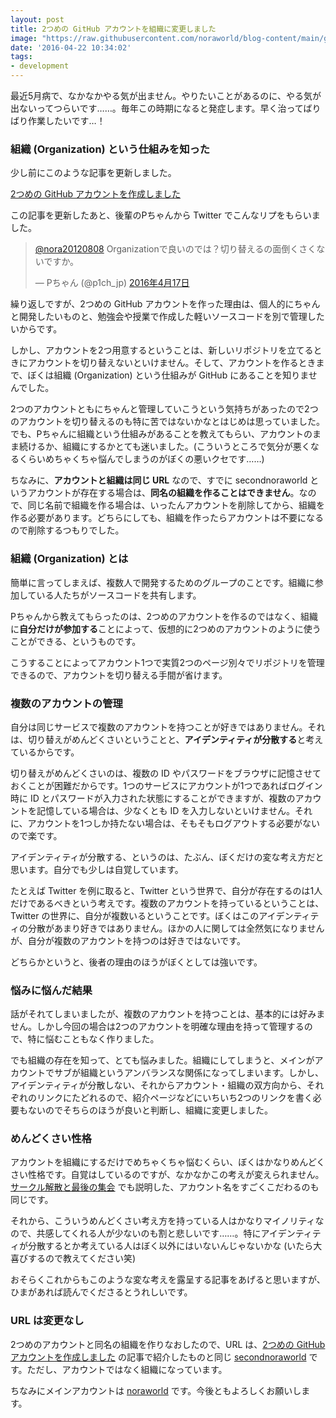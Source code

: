 ```yaml
---
layout: post
title: 2つめの GitHub アカウントを組織に変更しました
image: "https://raw.githubusercontent.com/noraworld/blog-content/main/github-account-to-organization/github_logo.png"
date: '2016-04-22 10:34:02'
tags:
- development
---
```


最近5月病で、なかなかやる気が出ません。やりたいことがあるのに、やる気が出ないってつらいです……。毎年この時期になると発症します。早く治ってばりばり作業したいです…！

### 組織 (Organization) という仕組みを知った
少し前にこのような記事を更新しました。

[2つめの GitHub アカウントを作成しました](http://blog.noraworld.jp/second-github-account/)

この記事を更新したあと、後輩のPちゃんから Twitter でこんなリプをもらいました。

<blockquote class="twitter-tweet" data-lang="ja"><p lang="ja" dir="ltr"><a href="https://twitter.com/nora20120808">@nora20120808</a> Organizationで良いのでは？切り替えるの面倒くさくないですか。</p>&mdash; Pちゃん (@p1ch_jp) <a href="https://twitter.com/p1ch_jp/status/721632103469723648">2016年4月17日</a></blockquote>
<script async src="//platform.twitter.com/widgets.js" charset="utf-8"></script>

繰り返しですが、2つめの GitHub アカウントを作った理由は、個人的にちゃんと開発したいものと、勉強会や授業で作成した軽いソースコードを別で管理したいからです。

しかし、アカウントを2つ用意するということは、新しいリポジトリを立てるときにアカウントを切り替えないといけません。そして、アカウントを作るときまで、ぼくは組織 (Organization) という仕組みが GitHub にあることを知りませんでした。

2つのアカウントともにちゃんと管理していこうという気持ちがあったので2つのアカウントを切り替えるのも特に苦ではないかなとはじめは思っていました。でも、Pちゃんに組織という仕組みがあることを教えてもらい、アカウントのまま続けるか、組織にするかとても迷いました。(こういうところで気分が悪くなるくらいめちゃくちゃ悩んでしまうのがぼくの悪いクセです……)

ちなみに、**アカウントと組織は同じ URL** なので、すでに secondnoraworld というアカウントが存在する場合は、**同名の組織を作ることはできません**。なので、同じ名前で組織を作る場合は、いったんアカウントを削除してから、組織を作る必要があります。どちらにしても、組織を作ったらアカウントは不要になるので削除するつもりでした。

### 組織 (Organization) とは
簡単に言ってしまえば、複数人で開発するためのグループのことです。組織に参加している人たちがソースコードを共有します。

Pちゃんから教えてもらったのは、2つめのアカウントを作るのではなく、組織に**自分だけが参加する**ことによって、仮想的に2つめのアカウントのように使うことができる、というものです。

こうすることによってアカウント1つで実質2つのページ別々でリポジトリを管理できるので、アカウントを切り替える手間が省けます。

### 複数のアカウントの管理
自分は同じサービスで複数のアカウントを持つことが好きではありません。それは、切り替えがめんどくさいということと、**アイデンティティが分散する**と考えているからです。

切り替えがめんどくさいのは、複数の ID やパスワードをブラウザに記憶させておくことが困難だからです。1つのサービスにアカウントが1つであればログイン時に ID とパスワードが入力された状態にすることができますが、複数のアカウントを記憶している場合は、少なくとも ID を入力しないといけません。それに、アカウントを1つしか持たない場合は、そもそもログアウトする必要がないので楽です。

アイデンティティが分散する、というのは、たぶん、ぼくだけの変な考え方だと思います。自分でも少しは自覚しています。

たとえば Twitter を例に取ると、Twitter という世界で、自分が存在するのは1人だけであるべきという考えです。複数のアカウントを持っているということは、Twitter の世界に、自分が複数いるということです。ぼくはこのアイデンティティの分散があまり好きではありません。ほかの人に関しては全然気になりませんが、自分が複数のアカウントを持つのは好きではないです。

どちらかというと、後者の理由のほうがぼくとしては強いです。

### 悩みに悩んだ結果
話がそれてしまいましたが、複数のアカウントを持つことは、基本的には好みません。しかし今回の場合は2つのアカウントを明確な理由を持って管理するので、特に悩むこともなく作りました。

でも組織の存在を知って、とても悩みました。組織にしてしまうと、メインがアカウントでサブが組織というアンバランスな関係になってしまいます。しかし、アイデンティティが分散しない、それからアカウント・組織の双方向から、それぞれのリンクにたどれるので、紹介ページなどにいちいち2つのリンクを書く必要もないのでそちらのほうが良いと判断し、組織に変更しました。

### めんどくさい性格
アカウントを組織にするだけでめちゃくちゃ悩むくらい、ぼくはかなりめんどくさい性格です。自覚はしているのですが、なかなかこの考えが変えられません。[サークル解散と最後の集会](http://blog.noraworld.jp/circle-breakup/) でも説明した、アカウント名をすごくこだわるのも同じです。

それから、こういうめんどくさい考え方を持っている人はかなりマイノリティなので、共感してくれる人が少ないのも割と悲しいです……。特にアイデンティティが分散するとか考えている人はぼく以外にはいないんじゃないかな (いたら大喜びするので教えてください笑)

おそらくこれからもこのような変な考えを露呈する記事をあげると思いますが、ひまがあれば読んでくださるとうれしいです。

### URL は変更なし
2つめのアカウントと同名の組織を作りなおしたので、URL は、[2つめの GitHub アカウントを作成しました](http://blog.noraworld.jp/second-github-account/) の記事で紹介したものと同じ <a href="https://github.com/secondnoraworld" target="_blank">secondnoraworld</a> です。ただし、アカウントではなく組織になっています。

ちなみにメインアカウントは <a href="https://github.com/noraworld" target="_blank">noraworld</a> です。今後ともよろしくお願いします。
